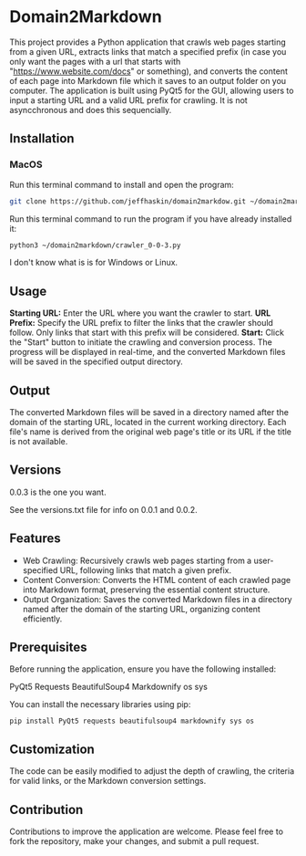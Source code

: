 # Domain2Markdown

This project provides a Python application that crawls web pages starting from a given URL, extracts links that match a specified prefix (in case you only want the pages with a url that starts with "https://www.website.com/docs" or something), and converts the content of each page into Markdown file which it saves to an output folder on you computer. The application is built using PyQt5 for the GUI, allowing users to input a starting URL and a valid URL prefix for crawling. It is not asyncchronous and does this sequencially.

## Installation
### MacOS
Run this terminal command to install and open the program:
```bash
git clone https://github.com/jeffhaskin/domain2markdow.git ~/domain2markdown && cd ~/domain2markdown && pip3 install PyQt5 requests beautifulsoup4 markdownify && python3 crawler_0-0-3.py
```

Run this terminal command to run the program if you have already installed it:
```bash
python3 ~/domain2markdown/crawler_0-0-3.py
```

I don't know what is is for Windows or Linux.

## Usage
**Starting URL:** Enter the URL where you want the crawler to start.
**URL Prefix:** Specify the URL prefix to filter the links that the crawler should follow. Only links that start with this prefix will be considered.
**Start:** Click the "Start" button to initiate the crawling and conversion process. The progress will be displayed in real-time, and the converted Markdown files will be saved in the specified output directory.

## Output
The converted Markdown files will be saved in a directory named after the domain of the starting URL, located in the current working directory. Each file's name is derived from the original web page's title or its URL if the title is not available.

## Versions
0.0.3 is the one you want.

See the versions.txt file for info on 0.0.1 and 0.0.2.

## Features
- Web Crawling: Recursively crawls web pages starting from a user-specified URL, following links that match a given prefix.
- Content Conversion: Converts the HTML content of each crawled page into Markdown format, preserving the essential content structure.
- Output Organization: Saves the converted Markdown files in a directory named after the domain of the starting URL, organizing content efficiently.

## Prerequisites
Before running the application, ensure you have the following installed:

PyQt5
Requests
BeautifulSoup4
Markdownify
os
sys

You can install the necessary libraries using pip:

```
pip install PyQt5 requests beautifulsoup4 markdownify sys os
```

## Customization
The code can be easily modified to adjust the depth of crawling, the criteria for valid links, or the Markdown conversion settings.

## Contribution
Contributions to improve the application are welcome. Please feel free to fork the repository, make your changes, and submit a pull request.
